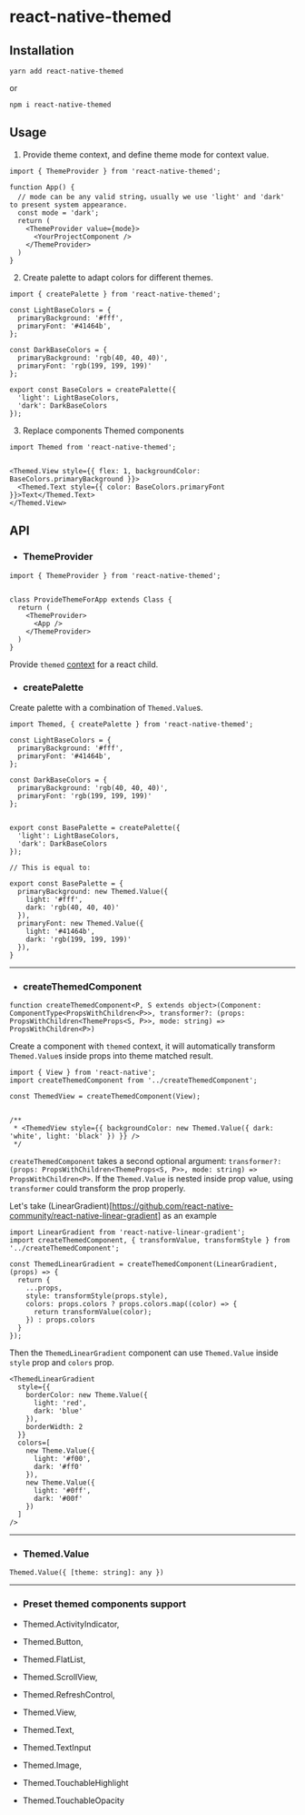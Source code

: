 # react-native-themed

## Installation

```
yarn add react-native-themed
```
or
```
npm i react-native-themed
```

## Usage

1. Provide theme context, and define theme mode for context value.

```
import { ThemeProvider } from 'react-native-themed';

function App() {
  // mode can be any valid string，usually we use 'light' and 'dark' to present system appearance.
  const mode = 'dark';
  return (
    <ThemeProvider value={mode}>
      <YourProjectComponent />
    </ThemeProvider>
  )
}

```

2. Create palette to adapt colors for different themes.

```
import { createPalette } from 'react-native-themed';

const LightBaseColors = {
  primaryBackground: '#fff',
  primaryFont: '#41464b',
};

const DarkBaseColors = {
  primaryBackground: 'rgb(40, 40, 40)',
  primaryFont: 'rgb(199, 199, 199)'
};

export const BaseColors = createPalette({
  'light': LightBaseColors,
  'dark': DarkBaseColors
});

```

3. Replace components Themed components

```
import Themed from 'react-native-themed';


<Themed.View style={{ flex: 1, backgroundColor: BaseColors.primaryBackground }}>
  <Themed.Text style={{ color: BaseColors.primaryFont }}>Text</Themed.Text>
</Themed.View>
```

## API

* ### ThemeProvider

```
import { ThemeProvider } from 'react-native-themed';


class ProvideThemeForApp extends Class {
  return (
    <ThemeProvider>
      <App />
    </ThemeProvider>
  )
}

```

Provide `themed` [context](https://reactjs.org/docs/context.html) for a react child.


* ### createPalette

Create palette with a combination of `Themed.Value`s.

```
import Themed, { createPalette } from 'react-native-themed';

const LightBaseColors = {
  primaryBackground: '#fff',
  primaryFont: '#41464b',
};

const DarkBaseColors = {
  primaryBackground: 'rgb(40, 40, 40)',
  primaryFont: 'rgb(199, 199, 199)'
};


export const BasePalette = createPalette({
  'light': LightBaseColors,
  'dark': DarkBaseColors
});

// This is equal to: 

export const BasePalette = {
  primaryBackground: new Themed.Value({
    light: '#fff',
    dark: 'rgb(40, 40, 40)'
  }),
  primaryFont: new Themed.Value({
    light: '#41464b',
    dark: 'rgb(199, 199, 199)'
  }),
}

```

---

* ### createThemedComponent

`function createThemedComponent<P, S extends object>(Component: ComponentType<PropsWithChildren<P>>, transformer?: (props: PropsWithChildren<ThemeProps<S, P>>, mode: string) => PropsWithChildren<P>)`

Create a component with `themed` context, it will automatically transform `Themed.Value`s inside props into theme matched result.

```
import { View } from 'react-native';
import createThemedComponent from '../createThemedComponent';

const ThemedView = createThemedComponent(View);


/**
 * <ThemedView style={{ backgroundColor: new Themed.Value({ dark: 'white', light: 'black' }) }} />
 */
```

`createThemedComponent` takes a second optional argument: `transformer?: (props: PropsWithChildren<ThemeProps<S, P>>, mode: string) => PropsWithChildren<P>`. If the `Themed.Value` is nested inside prop value, using `transformer` could transform the prop properly.

Let's take (LinearGradient)[https://github.com/react-native-community/react-native-linear-gradient] as an example
```
import LinearGradient from 'react-native-linear-gradient';
import createThemedComponent, { transformValue, transformStyle } from '../createThemedComponent';

const ThemedLinearGradient = createThemedComponent(LinearGradient, (props) => {
  return {
    ...props,
    style: transformStyle(props.style),
    colors: props.colors ? props.colors.map((color) => {
      return transformValue(color);
    }) : props.colors
  }
});

```

Then the `ThemedLinearGradient` component can use `Themed.Value` inside `style` prop and `colors` prop.

```
<ThemedLinearGradient
  style={{
    borderColor: new Theme.Value({
      light: 'red',
      dark: 'blue'
    }),
    borderWidth: 2
  }}
  colors=[
    new Theme.Value({
      light: '#f00',
      dark: '#ff0'
    }),
    new Theme.Value({
      light: '#0ff',
      dark: '#00f'
    })
  ]
/>

```

---

* ### Themed.Value

`Themed.Value({ [theme: string]: any })`

---

* ### Preset themed components support
  
* Themed.ActivityIndicator,
* Themed.Button,
* Themed.FlatList,
* Themed.ScrollView,
* Themed.RefreshControl,
* Themed.View,
* Themed.Text,
* Themed.TextInput
* Themed.Image,
* Themed.TouchableHighlight
* Themed.TouchableOpacity
